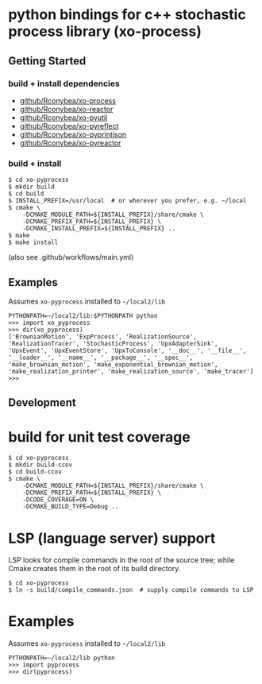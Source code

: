 # python bindings for c++ stochastic process library (xo-process)

## Getting Started

### build + install dependencies

- [github/Rconybea/xo-process](https://github.com/Rconybea/xo-process)
- [github/Rconybea/xo-reactor](https://github.com/Rconybea/xo-reactor)
- [github/Rconybea/xo-pyutil](https://github.com/Rconybea/xo-pyutil)
- [github/Rconybea/xo-pyreflect](https://github.com/Rconybea/xo-pyreflect)
- [github/Rconybea/xo-pyprintjson](https://github.com/Rconybea/xo-pyprintjson)
- [github/Rconybea/xo-pyreactor](https://github.com/Rconybea/xo-pyreactor)

### build + install
```
$ cd xo-pyprocess
$ mkdir build
$ cd build
$ INSTALL_PREFIX=/usr/local  # or wherever you prefer, e.g. ~/local
$ cmake \
    -DCMAKE_MODULE_PATH=${INSTALL_PREFIX}/share/cmake \
    -DCMAKE_PREFIX_PATH=${INSTALL_PREFIX} \
    -DCMAKE_INSTALL_PREFIX=${INSTALL_PREFIX} ..
$ make
$ make install
```
(also see .github/workflows/main.yml)

## Examples

Assumes `xo-pyprocess` installed to `~/local2/lib`
```
PYTHONPATH=~/local2/lib:$PYTHONPATH python
>>> import xo_pyprocess
>>> dir(xo_pyprocess)
['BrownianMotion', 'ExpProcess', 'RealizationSource', 'RealizationTracer', 'StochasticProcess', 'UpxAdapterSink', 'UpxEvent', 'UpxEventStore', 'UpxToConsole', '__doc__', '__file__', '__loader__', '__name__', '__package__', '__spec__', 'make_brownian_motion', 'make_exponential_brownian_motion', 'make_realization_printer', 'make_realization_source', 'make_tracer']
>>>
```

## Development

# build for unit test coverage
```
$ cd xo-pyprocess
$ mkdir build-ccov
$ cd build-ccov
$ cmake \
    -DCMAKE_MODULE_PATH=${INSTALL_PREFIX}/share/cmake \
    -DCMAKE_PREFIX_PATH=${INSTALL_PREFIX} \
    -DCODE_COVERAGE=ON \
    -DCMAKE_BUILD_TYPE=Debug ..
```

# LSP (language server) support

LSP looks for compile commands in the root of the source tree;
while Cmake creates them in the root of its build directory.

```
$ cd xo-pyprocess
$ ln -s build/compile_commands.json  # supply compile commands to LSP
```

# Examples

Assumes `xo-pyprocess` installed to `~/local2/lib`

```
PYTHONPATH=~/local2/lib python
>>> import pyprocess
>>> dir(pyprocess)
```
